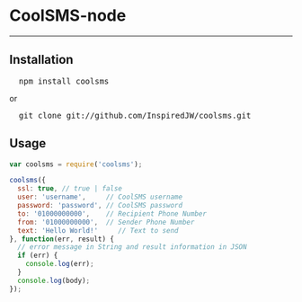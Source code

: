 CoolSMS-node
=====

---

## Installation

<pre>
  npm install coolsms
</pre>

or

<pre>
  git clone git://github.com/InspiredJW/coolsms.git
</pre>

## Usage

```javascript
var coolsms = require('coolsms');

coolsms({
  ssl: true, // true | false
  user: 'username',     // CoolSMS username
  password: 'password', // CoolSMS password
  to: '01000000000',    // Recipient Phone Number
  from: '01000000000',  // Sender Phone Number
  text: 'Hello World!'     // Text to send
}, function(err, result) {
  // error message in String and result information in JSON
  if (err) {
    console.log(err);
  }
  console.log(body);
});

```

## 